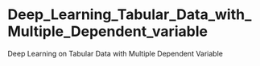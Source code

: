# Deep_Learning_Tabular_Data_with_Multiple_Dependent_variable
Deep Learning on Tabular Data with Multiple Dependent Variable

